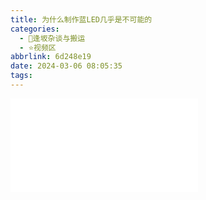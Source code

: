 ```yaml
---
title: 为什么制作蓝LED几乎是不可能的
categories:
  - 🌙逢坂杂谈与搬运
  - ⭐视频区
abbrlink: 6d248e19
date: 2024-03-06 08:05:35
tags:
---
```


<iframe src="//player.bilibili.com/player.html?aid=1451459580&bvid=BV1wi421f71U&cid=1460569387&p=1" scrolling="no" border="0" frameborder="no" framespacing="0" allowfullscreen="true"> </iframe>
